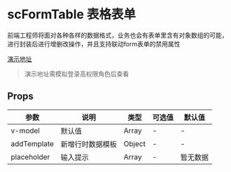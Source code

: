 # scFormTable 表格表单
前端工程师将面对各种各样的数据格式，业务也会有表单里含有对象数组的可能，进行封装后进行增删改操作，并且支持联动form表单的禁用属性

[演示地址](https://lolicode.gitee.io/scui-doc/demo/#/vab/formtable)
> 演示地址需模拟登录高权限角色后查看

## Props
|参数		|说明				|类型	|可选值	|默认值		|
|--			|--					|--		|--		|--			|
|v-model	|默认值				|Array	|-		|-			|
|addTemplate|新增行时数据模板		|Object	|-		|-			|
|placeholder|输入提示			|Array	|-		|暂无数据	|

